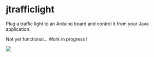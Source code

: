 # jtrafficlight

Plug a traffic light to an Arduino board and control it from your Java application.

Not yet functional... Work in progress !

![](https://github.com/llschall/jtrafficlight/blob/main/jtrafficlight_512.bmp?raw=true)
